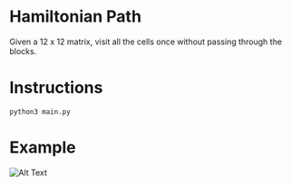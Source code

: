 # Hamiltonian Path

Given a 12 x 12 matrix, visit all the cells once without passing through the blocks.

# Instructions
```
python3 main.py
```

# Example

![Alt Text](https://github.com/kyu-kuanwei/Hamiltonian-Path/example/sample1.gif)